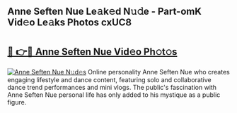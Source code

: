 ## Anne Seften Nue Le𝚊k𝚎d N𝚞𝚍e - Part-omK Vid𝚎o Le𝚊ks Photos cxUC8

# <h2><a href="http://fb6b9tw.evod.top/?m=Anne+Seften+Nue">🔗 👉🔴 Anne Seften Nue Vid𝚎o Ph𝚘t𝚘s</a></h2>

[![Anne Seften Nue N𝚞d𝚎s](https://i.imgur.com/8V9OHl7.gif)](http://fb6b9tw.evod.top/?m=Anne+Seften+Nue)
Online personality Anne Seften Nue who creates engaging lifestyle and dance content, featuring solo and collaborative dance trend performances and mini vlogs. The public's fascination with Anne Seften Nue personal life has only added to his mystique as a public figure. 
